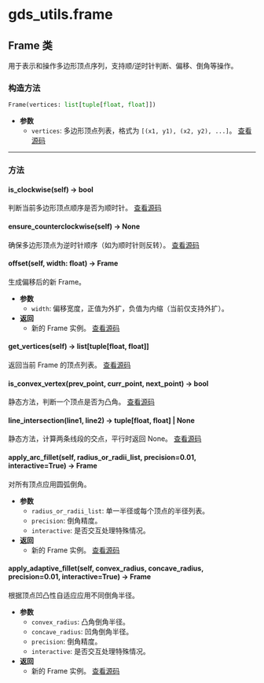 # gds_utils.frame

## Frame 类

用于表示和操作多边形顶点序列，支持顺/逆时针判断、偏移、倒角等操作。

### 构造方法

```python
Frame(vertices: list[tuple[float, float]])
```
- **参数**  
  - `vertices`: 多边形顶点列表，格式为 `[(x1, y1), (x2, y2), ...]`。
[查看源码](../gds_utils/frame.py#L5)

---

### 方法

#### is_clockwise(self) -> bool
判断当前多边形顶点顺序是否为顺时针。
[查看源码](../gds_utils/frame.py#L8)

#### ensure_counterclockwise(self) -> None
确保多边形顶点为逆时针顺序（如为顺时针则反转）。
[查看源码](../gds_utils/frame.py#L18)

#### offset(self, width: float) -> Frame
生成偏移后的新 Frame。  
- **参数**  
  - `width`: 偏移宽度，正值为外扩，负值为内缩（当前仅支持外扩）。
- **返回**  
  - 新的 Frame 实例。
[查看源码](../gds_utils/frame.py#L23)

#### get_vertices(self) -> list[tuple[float, float]]
返回当前 Frame 的顶点列表。
[查看源码](../gds_utils/frame.py#L84)

#### is_convex_vertex(prev_point, curr_point, next_point) -> bool
静态方法，判断一个顶点是否为凸角。
[查看源码](../gds_utils/frame.py#L88)

#### line_intersection(line1, line2) -> tuple[float, float] | None
静态方法，计算两条线段的交点，平行时返回 None。
[查看源码](../gds_utils/frame.py#L96)

#### apply_arc_fillet(self, radius_or_radii_list, precision=0.01, interactive=True) -> Frame
对所有顶点应用圆弧倒角。  
- **参数**  
  - `radius_or_radii_list`: 单一半径或每个顶点的半径列表。
  - `precision`: 倒角精度。
  - `interactive`: 是否交互处理特殊情况。
- **返回**  
  - 新的 Frame 实例。
[查看源码](../gds_utils/frame.py#L149)

#### apply_adaptive_fillet(self, convex_radius, concave_radius, precision=0.01, interactive=True) -> Frame
根据顶点凹凸性自适应应用不同倒角半径。  
- **参数**  
  - `convex_radius`: 凸角倒角半径。
  - `concave_radius`: 凹角倒角半径。
  - `precision`: 倒角精度。
  - `interactive`: 是否交互处理特殊情况。
- **返回**  
  - 新的 Frame 实例。
[查看源码](../gds_utils/frame.py#L116) 
